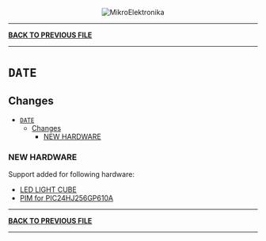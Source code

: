 <p align="center">
  <img src="http://www.mikroe.com/img/designs/beta/logo_small.png?raw=true" alt="MikroElektronika"/>
</p>

---

**[BACK TO PREVIOUS FILE](../changelog.md)**

---

# `DATE`

## Changes

- [`DATE`](#date)
  - [Changes](#changes)
    - [NEW HARDWARE](#new-hardware)

### NEW HARDWARE

Support added for following hardware:

+ [LED LIGHT CUBE](https://www.microchip.com/en-us/development-tool/AC100200)
+ [PIM for PIC24HJ256GP610A](https://www.microchipdirect.com/dev-tools/MA240012?srsltid=AfmBOoqPx5RGBBIyznQEsdqrkvZzC8t80-rFEpEdM2JKlF9FZZnDuMBC&allDevTools=true)

---

**[BACK TO PREVIOUS FILE](../changelog.md)**

---
